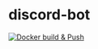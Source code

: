 # discord-bot

[![Docker build & Push](https://github.com/veteranmina/discord-bot/actions/workflows/main.yml/badge.svg)](https://github.com/veteranmina/discord-bot/actions/workflows/main.yml)

